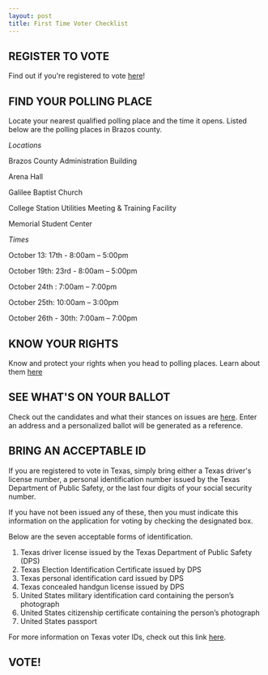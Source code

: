 ```yaml
---
layout: post
title: First Time Voter Checklist 
---
```

## REGISTER TO VOTE
Find out if you're registered to vote [here](https://teamrv-mvp.sos.texas.gov/MVP/voterDetails.do)!
## FIND YOUR POLLING PLACE
Locate your nearest qualified polling place and the time it opens. Listed below are the polling places in Brazos county. 

*Locations*

Brazos County Administration Building

Arena Hall 

Galilee Baptist Church

College Station Utilities Meeting & Training Facility

Memorial Student Center

*Times*

October 13: 17th - 8:00am – 5:00pm

October 19th: 23rd - 8:00am – 5:00pm

October 24th : 7:00am – 7:00pm

October 25th: 10:00am – 3:00pm

October 26th - 30th: 7:00am – 7:00pm

## KNOW YOUR RIGHTS
Know and protect your rights when you head to polling places. 
Learn about them [here](https://www.votetexas.gov/your-rights/index.html)

## SEE WHAT'S ON YOUR BALLOT
Check out the candidates and what their stances on issues are [here](https://www.vote411.org/ballot). Enter an address and a personalized ballot will be generated as a reference. 

## BRING AN ACCEPTABLE ID
If you are registered to vote in Texas, simply bring either a Texas driver's license number, a personal identification number issued by the Texas Department of Public Safety, or the last four digits of your social security number. 

If you have not been issued any of these, then you must indicate this information on the application for voting by checking the designated box. 

Below are the seven acceptable forms of identification.
1. Texas driver license issued by the Texas Department of Public Safety (DPS)
2. Texas Election Identification Certificate issued by DPS
3. Texas personal identification card issued by DPS
4. Texas concealed handgun license issued by DPS
5. United States military identification card containing the person’s photograph
6. United States citizenship certificate containing the person’s photograph
7. United States passport

For more information on Texas voter IDs, check out this link [here](https://www.sos.state.tx.us/elections/pamphlets/largepamp.shtml).
## VOTE! 

